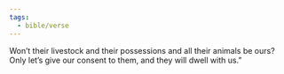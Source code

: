 ```yaml
---
tags:
  - bible/verse
---
```

Won’t their livestock and their possessions and all their animals be ours? Only let’s give our consent to them, and they will dwell with us.”